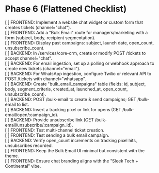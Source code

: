 # Phase 6 (Flattened Checklist)

[ ] FRONTEND: Implement a website chat widget or custom form that creates tickets (channel="chat").  
[ ] FRONTEND: Add a "Bulk Email" route for managers/marketing with a form (subject, body, recipient segmentation).  
[ ] FRONTEND: Display past campaigns: subject, launch date, open_count, unsubscribe_count.  
[ ] BACKEND: In /services/core-crm, create or modify POST /tickets to accept channel="chat".  
[ ] BACKEND: For email ingestion, set up a polling or webhook approach to create new tickets (channel="email").  
[ ] BACKEND: For WhatsApp ingestion, configure Twilio or relevant API to POST /tickets with channel="whatsapp".  
[ ] BACKEND: Create "bulk_email_campaigns" table (fields: id, subject, body, segment_criteria, created_at, launched_at, open_count, unsubscribe_count).  
[ ] BACKEND: POST /bulk-email to create & send campaigns; GET /bulk-email to list.  
[ ] BACKEND: Insert a tracking pixel or link for opens (GET /bulk-email/open/:campaign_id).  
[ ] BACKEND: Provide unsubscribe link (GET /bulk-email/unsubscribe/:campaign_id).  
[ ] FRONTEND: Test multi-channel ticket creation.  
[ ] FRONTEND: Test sending a bulk email campaign.  
[ ] BACKEND: Verify open_count increments on tracking pixel hits, unsubscribes recorded.  
[ ] FRONTEND: Keep the Bulk Email UI minimal but consistent with the theme.  
[ ] FRONTEND: Ensure chat branding aligns with the "Sleek Tech + Continental" vibe. 